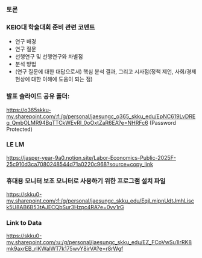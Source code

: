 ### 토론

### KEIO대 학술대회 준비 관련 코멘트
- 연구 배경
- 연구 질문 
- 선행연구 및 선행연구와 차별점 
- 분석 방법
- (연구 질문에 대한 대답으로서) 핵심 분석 결과, 그리고 시사점(정책 제언, 사회/경제 현상에 대한 이해에 도움이 되는 점)

### 발표 슬라이드 공유 폴더: 
https://o365skku-my.sharepoint.com/:f:/g/personal/jaesungc_o365_skku_edu/EpNC619LvDREq_QmbOLMR94BqTTCkWEvRI_0oOxtZaR6EA?e=NHRFc6
(Password Protected)

### LE LM
https://jasper-year-9a0.notion.site/Labor-Economics-Public-2025F-25c910d3ca7080248544d71a0220c968?source=copy_link

### 휴대용 모니터 보조 모니터로 사용하기 위한 프로그램 설치 파일
https://skku0-my.sharepoint.com/:f:/g/personal/jaesungc_skku_edu/EqjLmipnUdtJmhLisck5U8AB6B53tAJECQbSur3Hzpc4RA?e=0vv1rG

### Link to Data
https://skku0-my.sharepoint.com/:u:/g/personal/jaesungc_skku_edu/EZ_FCoVwSu1IrRK8mk9axrEB_rIKWalWT7k175wvY8irVA?e=r8rWgf
